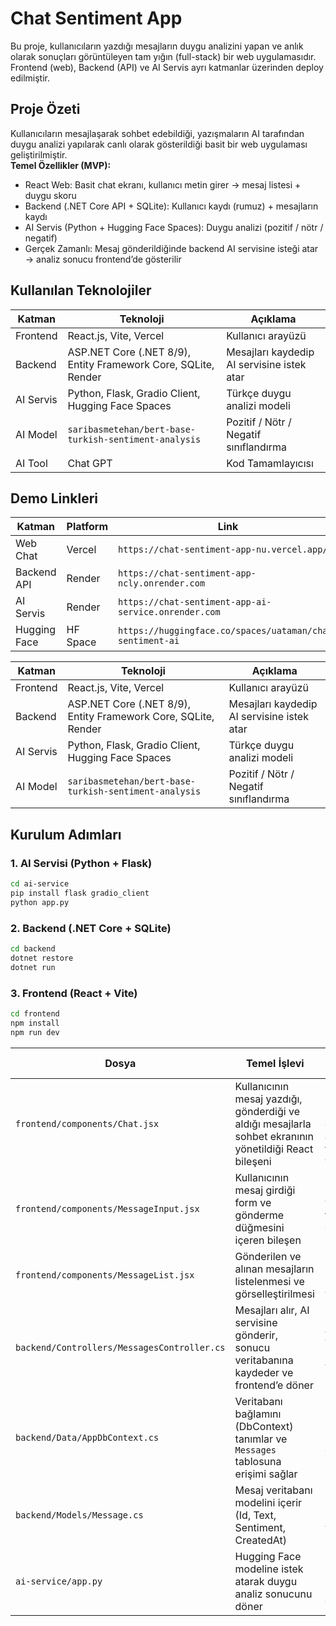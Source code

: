 # Chat Sentiment App

Bu proje, kullanıcıların yazdığı mesajların duygu analizini yapan ve anlık olarak sonuçları görüntüleyen tam yığın (full-stack) bir web uygulamasıdır. Frontend (web), Backend (API) ve AI Servis ayrı katmanlar üzerinden deploy edilmiştir.

## Proje Özeti  

Kullanıcıların mesajlaşarak sohbet edebildiği, yazışmaların AI tarafından duygu analizi yapılarak canlı olarak gösterildiği basit bir web uygulaması geliştirilmiştir.  
**Temel Özellikler (MVP):**  
- React Web: Basit chat ekranı, kullanıcı metin girer → mesaj listesi + duygu skoru  
- Backend (.NET Core API + SQLite): Kullanıcı kaydı (rumuz) + mesajların kaydı  
- AI Servis (Python + Hugging Face Spaces): Duygu analizi (pozitif / nötr / negatif)  
- Gerçek Zamanlı: Mesaj gönderildiğinde backend AI servisine isteği atar → analiz sonucu frontend’de gösterilir

## Kullanılan Teknolojiler 

| Katman    | Teknoloji                                                      | Açıklama                                   |
| --------- | -------------------------------------------------------------- | ------------------------------------------ |
| Frontend  | React.js, Vite, Vercel                                         | Kullanıcı arayüzü                          |
| Backend   | ASP.NET Core (.NET 8/9), Entity Framework Core, SQLite, Render | Mesajları kaydedip AI servisine istek atar |
| AI Servis | Python, Flask, Gradio Client, Hugging Face Spaces              | Türkçe duygu analizi modeli                |
| AI Model  | `saribasmetehan/bert-base-turkish-sentiment-analysis`          | Pozitif / Nötr / Negatif sınıflandırma     |
| AI Tool   | Chat GPT                                                       | Kod Tamamlayıcısı                          |

## Demo Linkleri  

| Katman         | Platform          | Link                                                                 |
|----------------|-------------------|----------------------------------------------------------------------|
| Web Chat       | Vercel            | `https://chat-sentiment-app-nu.vercel.app/`                          |
| Backend API    | Render            | `https://chat-sentiment-app-ncly.onrender.com`                       |
| AI Servis      | Render            | `https://chat-sentiment-app-ai-service.onrender.com`                 |
| Hugging Face   | HF Space          | `https://huggingface.co/spaces/uataman/chat-sentiment-ai`            |

| Katman    | Teknoloji                                                      | Açıklama                                   |
| --------- | -------------------------------------------------------------- | ------------------------------------------ |
| Frontend  | React.js, Vite, Vercel                                         | Kullanıcı arayüzü                          |
| Backend   | ASP.NET Core (.NET 8/9), Entity Framework Core, SQLite, Render | Mesajları kaydedip AI servisine istek atar |
| AI Servis | Python, Flask, Gradio Client, Hugging Face Spaces              | Türkçe duygu analizi modeli                |
| AI Model  | `saribasmetehan/bert-base-turkish-sentiment-analysis`          | Pozitif / Nötr / Negatif sınıflandırma     |

## Kurulum Adımları 

### 1. AI Servisi (Python + Flask)  
```bash 
cd ai-service
pip install flask gradio_client
python app.py
```
### 2. Backend (.NET Core + SQLite)
```bash
cd backend
dotnet restore
dotnet run 
```
### 3. Frontend (React + Vite)
```bash
cd frontend
npm install
npm run dev
```

| Dosya                                       | Temel İşlevi                                                                                            | Elle Yazılmış Bölüm                                                              |
| ------------------------------------------- | ------------------------------------------------------------------------------------------------------- | -------------------------------------------------------------------------------- |
| `frontend/components/Chat.jsx`              | Kullanıcının mesaj yazdığı, gönderdiği ve aldığı mesajlarla sohbet ekranının yönetildiği React bileşeni | Chat ekranının mantığı ve mesaj gönderme-algoritması tamamen el ile yazılmıştır. |
| `frontend/components/MessageInput.jsx`      | Kullanıcının mesaj girdiği form ve gönderme düğmesini içeren bileşen                                    | Form mantığı ve gönderme fonksiyonu elle geliştirilmiştir.                       |
| `frontend/components/MessageList.jsx`       | Gönderilen ve alınan mesajların listelenmesi ve görselleştirilmesi                                      | Listeleme ve stil kodu manuel olarak yazılmıştır.                                |
| `backend/Controllers/MessagesController.cs` | Mesajları alır, AI servisine gönderir, sonucu veritabanına kaydeder ve frontend’e döner                 | AI isteği ve veritabanı kayıt işlemleri elle yazılmıştır.                        |
| `backend/Data/AppDbContext.cs`              | Veritabanı bağlamını (DbContext) tanımlar ve `Messages` tablosuna erişimi sağlar                        | EF Core konfigürasyonu elle yapılmıştır.                                         |
| `backend/Models/Message.cs`                 | Mesaj veritabanı modelini içerir (Id, Text, Sentiment, CreatedAt)                                       | Model sınıfı sen tarafından yazılmıştır.                                         |
| `ai-service/app.py`                         | Hugging Face modeline istek atarak duygu analiz sonucunu döner                                          | Flask uygulaması ve istek kodu elle geliştirilmiştir.                            |




